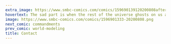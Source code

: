 ```yaml
---
extra_image: https://www.smbc-comics.com/comics/159690139120200808after.png
hovertext: The sad part is when the rest of the universe ghosts on us and won't even say why.
image: https://www.smbc-comics.com/comics/1596901333-20200808.png
next_comic: commandments
prev_comic: world-modeling
title: Contact
---
```


